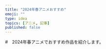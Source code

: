 ```yaml
---
title: "2024年春アニメおすすめ"
emoji: ""
type: idea
topics: [アニメ, 記事]
published: false
---
```


#　2024年春アニメでおすすめ作品を紹介します。


